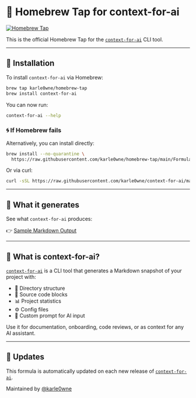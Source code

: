 # 🍺 Homebrew Tap for context-for-ai

[![Homebrew Tap](https://img.shields.io/badge/homebrew-tap-blue)](https://github.com/karle0wne/homebrew-tap)

This is the official Homebrew Tap for the [`context-for-ai`](https://github.com/karle0wne/context-for-ai) CLI tool.

---

## 🚀 Installation

To install `context-for-ai` via Homebrew:

```bash
brew tap karle0wne/homebrew-tap
brew install context-for-ai
```

You can now run:

```bash
context-for-ai --help
```

### 🌀 If Homebrew fails

Alternatively, you can install directly:

```bash
brew install --no-quarantine \
  https://raw.githubusercontent.com/karle0wne/homebrew-tap/main/Formula/context-for-ai.rb
```

Or via curl:

```bash
curl -sSL https://raw.githubusercontent.com/karle0wne/context-for-ai/main/install.sh | bash
```

---

## 📄 What it generates

See what `context-for-ai` produces:

👉 [Sample Markdown Output](https://github.com/karle0wne/context-for-ai/blob/main/examples/sample-output.md)

---

## 🧠 What is context-for-ai?

[`context-for-ai`](https://github.com/karle0wne/context-for-ai) is a CLI tool that generates a Markdown snapshot of your project with:

- 📁 Directory structure
- 📄 Source code blocks
- 📊 Project statistics
- ⚙️ Config files
- 💬 Custom prompt for AI input

Use it for documentation, onboarding, code reviews, or as context for any AI assistant.

---

## 🔄 Updates

This formula is automatically updated on each new release of [`context-for-ai`](https://github.com/karle0wne/context-for-ai).

Maintained by [@karle0wne](https://github.com/karle0wne)
